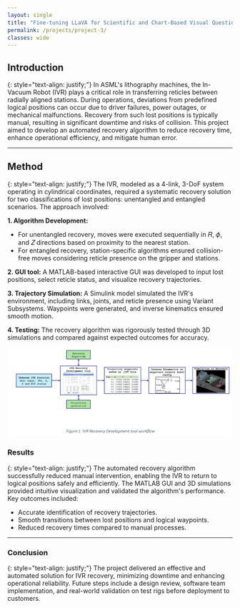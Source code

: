 ```yaml
---
layout: single
title: "Fine-tuning LLaVA for Scientific and Chart-Based Visual Question Answering"
permalink: /projects/project-3/
classes: wide
---
```


## Introduction

{: style="text-align: justify;"}
In ASML's lithography machines, the In-Vacuum Robot (IVR) plays a critical role in transferring reticles between radially aligned stations. During operations, deviations from predefined logical positions can occur due to driver failures, power outages, or mechanical malfunctions. Recovery from such lost positions is typically manual, resulting in significant downtime and risks of collision. This project aimed to develop an automated recovery algorithm to reduce recovery time, enhance operational efficiency, and mitigate human error.

---

## Method

{: style="text-align: justify;"}
The IVR, modeled as a 4-link, 3-DoF system operating in cylindrical coordinates, required a systematic recovery solution for two classifications of lost positions: unentangled and entangled scenarios. The approach involved:  

**1. Algorithm Development:**  
- For unentangled recovery, moves were executed sequentially in 𝑅, 𝜙, and 𝑍 directions based on proximity to the nearest station.
- For entangled recovery, station-specific algorithms ensured collision-free moves considering reticle presence on the gripper and stations.

**2. GUI tool:** A MATLAB-based interactive GUI was developed to input lost positions, select reticle status, and visualize recovery trajectories.  

**3. Trajectory Simulation:** A Simulink model simulated the IVR's environment, including links, joints, and reticle presence using Variant Subsystems. Waypoints were generated, and inverse kinematics ensured smooth motion.

**4. Testing:** The recovery algorithm was rigorously tested through 3D simulations and compared against expected outcomes for accuracy.

![ASML project workflow](/images/asml-internship-photo.png)

### Results  

{: style="text-align: justify;"}
The automated recovery algorithm successfully reduced manual intervention, enabling the IVR to return to logical positions safely and efficiently. The MATLAB GUI and 3D simulations provided intuitive visualization and validated the algorithm's performance. Key outcomes included:

- Accurate identification of recovery trajectories.
- Smooth transitions between lost positions and logical waypoints.
- Reduced recovery times compared to manual processes.

---

### Conclusion

{: style="text-align: justify;"}
The project delivered an effective and automated solution for IVR recovery, minimizing downtime and enhancing operational reliability. Future steps include a design review, software team implementation, and real-world validation on test rigs before deployment to customers.

